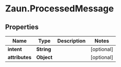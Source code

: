 # Zaun.ProcessedMessage

## Properties
Name | Type | Description | Notes
------------ | ------------- | ------------- | -------------
**intent** | **String** |  | [optional] 
**attributes** | **Object** |  | [optional] 


